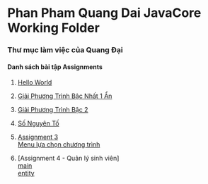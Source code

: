 # Phan Pham Quang Dai JavaCore Working Folder
### Thư mục làm việc của Quang Đại
#### Danh sách bài tập Assignments
1. [Hello World](https://github.com/FASTTRACKSE/FFSE1704.JavaCore/blob/master/DaiPPQ/HelloWorld/src/fasttrackse/bai1/pratice/HelloWorld.java)

2. [Giải Phương Trình Bậc Nhất 1 Ẩn](https://github.com/FASTTRACKSE/FFSE1704.JavaCore/blob/master/DaiPPQ/HelloWorld/src/fasttrackse/bai1/pratice/PhuongTrinhBac1.java)

3. [Giải Phương Trình Bậc 2](https://github.com/FASTTRACKSE/FFSE1704.JavaCore/blob/master/DaiPPQ/HelloWorld/src/fasttrackse/bai1/assignment/PhuongTrinhBac2.java)

4. [Số Nguyên Tố](https://github.com/FASTTRACKSE/FFSE1704.JavaCore/blob/master/DaiPPQ/HelloWorld/src/fasttrackse/bai1/pratice/SoNguyenTo.java)

5. [Assignment 3](https://github.com/FASTTRACKSE/FFSE1704.JavaCore/blob/master/DaiPPQ/HelloWorld/src/fasttrackse/bai1/assignment/MangSoNguyen.java)</br>
  [Menu lựa chọn chương trình](https://github.com/FASTTRACKSE/FFSE1704.JavaCore/blob/master/DaiPPQ/HelloWorld/src/fasttrackse/bai1/assignment/Assignment3.java)

6. [Assignment 4 - Quản lý sinh viên]</br>
[main](https://github.com/FASTTRACKSE/FFSE1704.JavaCore/blob/master/DaiPPQ/Assignment_4/src/Assignment_4/scr/ffse/qlsv/main/Main.java)</br>
[entity](https://github.com/FASTTRACKSE/FFSE1704.JavaCore/blob/master/DaiPPQ/Assignment_4/src/Assignment_4/scr/ffse/qlsv/entity/SinhVien.java)
